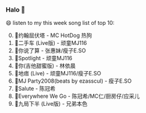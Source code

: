 

### Halo 👋

😄 listen to my this week song list of top 10:

0. 🌈约翰屈伏塔 - MC HotDog 热狗
1. 🌈二手车 (Live版) - 顽童MJ116
2. 🌈你说了算 - 张惠妹/瘦子E.SO
3. 🌈Spotlight - 顽童MJ116
4. 🌈你(吉他甜蜜版) - 林依晨
5. 🌈地痞 (Live) - 顽童MJ116/瘦子E.SO
6. 🌈MJ Party2008(beats by ezasscul) - 瘦子E.SO
7. 🌈Salute - 陈冠希
8. 🌈Everywhere We Go - 陈冠希/MC仁/厨房仔/应采儿
9. 🌈九局下半 (Live版) - 兄弟本色

